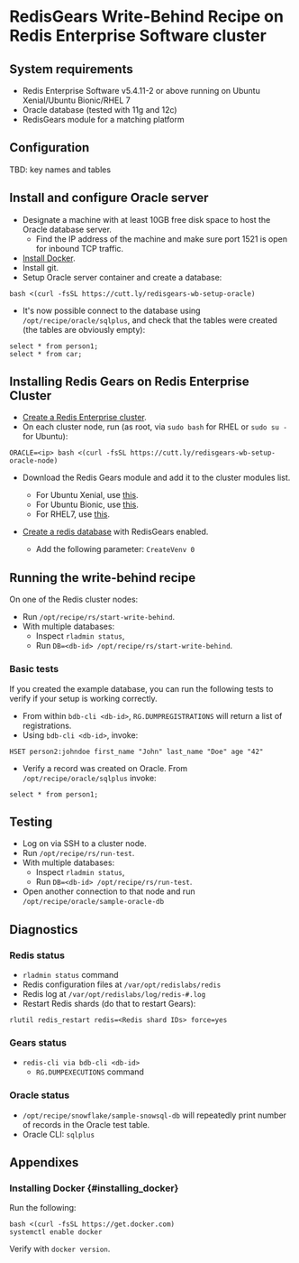 # RedisGears Write-Behind Recipe on Redis Enterprise Software cluster

## System requirements

* Redis Enterprise Software v5.4.11-2 or above running on Ubuntu Xenial/Ubuntu Bionic/RHEL 7
* Oracle database (tested with 11g and 12c)
* RedisGears module for a matching platform

## Configuration

TBD: key names and tables

## Install and configure Oracle server

* Designate a machine with at least 10GB free disk space to host the Oracle database server.
  * Find the IP address of the machine and make sure port 1521 is open for inbound TCP traffic.
* [Install Docker](#insalling_docker).
* Install git.
* Setup Oracle server container and create a database:
```
bash <(curl -fsSL https://cutt.ly/redisgears-wb-setup-oracle)
```
* It's now possible connect to the database using `/opt/recipe/oracle/sqlplus`, and check that the tables were created (the tables are obviously empty):
```
select * from person1;
select * from car;
```
## Installing Redis Gears on Redis Enterprise Cluster

* [Create a Redis Enterprise cluster](https://docs.redislabs.com/latest/rs/installing-upgrading/downloading-installing/).
* On each cluster node, run (as root, via `sudo bash` for RHEL or `sudo su -` for Ubuntu):
```
ORACLE=<ip> bash <(curl -fsSL https://cutt.ly/redisgears-wb-setup-oracle-node)
```
* Download the Redis Gears module and add it to the cluster modules list.
	* For Ubuntu Xenial, use [this](http://redismodules.s3.amazonaws.com/redisgears/snapshots/redisgears.linux-xenial-x64.master.zip).
	* For Ubuntu Bionic, use [this](http://redismodules.s3.amazonaws.com/redisgears/snapshots/redisgears.linux-bionic-x64.master.zip).
	* For RHEL7, use [this](http://redismodules.s3.amazonaws.com/redisgears/snapshots/redisgears.linux-centos7-x64.master.zip).

* [Create a redis database](https://docs.redislabs.com/latest/modules/create-database-rs/) with RedisGears enabled.
  * Add the following parameter: `CreateVenv 0`

## Running the write-behind recipe

On one of the Redis cluster nodes:

* Run `/opt/recipe/rs/start-write-behind`.
* With multiple databases:
  * Inspect `rladmin status`,
  * Run `DB=<db-id> /opt/recipe/rs/start-write-behind`.

### Basic tests
If you created the example database, you can run the following tests to verify if your setup is working correctly.

* From within `bdb-cli <db-id>`, `RG.DUMPREGISTRATIONS` will return a list of registrations.
* Using `bdb-cli <db-id>`, invoke:
```
HSET person2:johndoe first_name "John" last_name "Doe" age "42"
```
* Verify a record was created on Oracle. From ```/opt/recipe/oracle/sqlplus``` invoke:
```
select * from person1;
```

## Testing
* Log on via SSH to a cluster node.
* Run `/opt/recipe/rs/run-test`.
* With multiple databases:
  * Inspect `rladmin status`,
  * Run `DB=<db-id> /opt/recipe/rs/run-test`.
* Open another connection to that node and run `/opt/recipe/oracle/sample-oracle-db`

## Diagnostics

### Redis status

* `rladmin status` command
* Redis configuration files at `/var/opt/redislabs/redis`
* Redis log at `/var/opt/redislabs/log/redis-#.log`
* Restart Redis shards (do that to restart Gears):
```
rlutil redis_restart redis=<Redis shard IDs> force=yes
```

### Gears status

* `redis-cli via bdb-cli <db-id>`
  * `RG.DUMPEXECUTIONS` command

### Oracle status

* `/opt/recipe/snowflake/sample-snowsql-db` will repeatedly print number of records in the Oracle test table.
* Oracle CLI: `sqlplus`

## Appendixes

### Installing Docker {#installing_docker}
Run the following:
```
bash <(curl -fsSL https://get.docker.com)
systemctl enable docker
```

Verify with ```docker version```.


